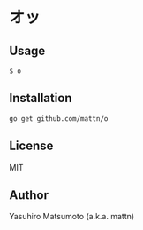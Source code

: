 # オッ

## Usage

```
$ o
```

## Installation

```
go get github.com/mattn/o
```

## License

MIT

## Author

Yasuhiro Matsumoto (a.k.a. mattn)
